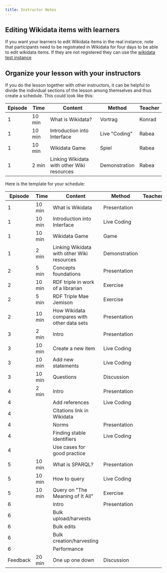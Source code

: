 ```yaml
---
title: Instructor Notes
---
```


## Editing Wikidata items with learners

If you want your learners to edit Wikidata items in the real instance, note that participants need to be registrated in Wikidata for four days to be able to edit wikidata items. If they are not registered they can use the [wikidata test instance](https://test.wikidata.org/wiki/Wikidata:Main_Page)

## Organize your lesson with your instructors

If you do the lesson together with other instructors, it can be helpful to divide the individual sections of the lesson among themselves and thus create a schedule. This could look like this:

| Episode  | Time   | Content                                    | Method        | Teacher | 
| -------- | ------ | ------------------------------------------ | ------------- | ------- |
| 1        | 10 min | What is Wikidata?                          | Vortrag       | Konrad  | 
| 1        | 10 min | Introduction into Interface                | Live "Coding" | Rabea   | 
| 1        | 10 min | Wikidata Game                              | Spiel         | Rabea   | 
| 1        | 2 min  | Linking Wikidata with other Wiki resources | Demonstration | Rabea   | 

Here is the template for your schedule:

| Episode  | Time   | Content                                    | Method        | Teacher | 
| -------- | ------ | ------------------------------------------ | ------------- | ------- |
| 1        | 10 min | What is Wikidata                           | Presentation  |         | 
| 1        | 10 min | Introduction into Interface                | Live Coding   |         | 
| 1        | 10 min | Wikidata Game                              | Game          |         | 
| 1        | 2 min  | Linking Wikidata with other Wiki resources | Demonstration |         | 
| 2        | 5 min  | Concepts foundations                       | Presentation  |         | 
| 2        | 10 min | RDF triple in work of a librarian          | Exercise      |         | 
| 2        | 5 min  | RDF Triple Mae Jemison                     | Exercise      |         | 
| 2        | 10 min | How Wikidata compares with other data sets | Presentation  |         | 
| 3        | 2 min  | Intro                                      | Presentation  |         | 
| 3        | 10 min | Create a new item                          | Live Coding   |         | 
| 3        | 10 min | Add new statements                         | Live Coding   |         | 
| 3        | 10 min | Questions                                  | Discussion    |         | 
| 4        | 2 min  | Intro                                      | Presentation  |         | 
| 4        |        | Add references                             | Live Coding   |         | 
| 4        |        | Citations link in Wikidata                 |               |         | 
| 4        |        | Norms                                      | Presentation  |         | 
| 4        |        | Finding stable identifiers                 | Live Coding   |         | 
| 4        |        | Use cases for good practice                |               |         | 
| 5        | 10 min | What is SPARQL?                            | Presentation  |         | 
| 5        | 10 min | How to query                               | Live Coding   |         | 
| 5        | 10 min | Query on "The Meaning of It All"           | Exercise      |         | 
| 6        |        | Intro                                      | Presentation  |         | 
| 6        |        | Bulk upload/harvests                       |               |         | 
| 6        |        | Bulk edits                                 |               |         | 
| 6        |        | Bulk creation/harvesting                   |               |         | 
| 6        |        | Performance                                |               |         | 
| Feedback | 20 min | One up one down                            | Discussion    |         | 


